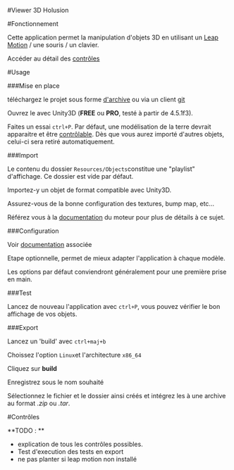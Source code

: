 #Viewer 3D Holusion

#Fonctionnement

Cette application permet la manipulation d'objets 3D en utilisant un [Leap Motion](https://developer.leapmotion.com) / une souris / un clavier.

Accéder au détail des [contrôles](#contrôles)

#Usage

###Mise en place

téléchargez le projet sous forme [d'archive](https://github.com/Holusion/3d-viewer/archive/master.zip) ou via un client [git](https://windows.github.com/)

Ouvrez le avec Unity3D (**FREE** ou **PRO**, testé à partir de 4.5.1f3).

Faites un essai ```ctrl+P```. Par défaut, une modélisation de la terre devrait apparaitre et être [contrôlable](#contrôles).
Dès que vous aurez importé d'autres objets, celui-ci sera retiré automatiquement.

###Import

Le contenu du dossier ```Resources/Objects```constitue une "playlist" d'affichage. Ce dossier est vide par défaut.

Importez-y un objet de format compatible avec Unity3D.

Assurez-vous de la bonne configuration des textures, bump map, etc...

Référez vous à la [documentation](http://docs.unity3d.com/Manual/HOWTO-importObject.html) du moteur pour plus de détails à ce sujet.

###Configuration

Voir [documentation](Doc/configuration.md) associée

Etape optionnelle, permet de mieux adapter l'application à chaque modèle.

Les options par défaut conviendront généralement pour une première prise en main.

###Test

Lancez de nouveau l'application avec ```ctrl+P```, vous pouvez vérifier le bon affichage de vos objets.

###Export

Lancez un 'build' avec ```ctrl+maj+b```

Choissez l'option ```Linux```et l'architecture ```x86_64```

Cliquez sur **build**

Enregistrez sous le nom souhaité

Sélectionnez le fichier et le dossier ainsi créés et intégrez les à une archive au format *.zip* ou *.tar*.

#Contrôles

**TODO : **

 * explication de tous les contrôles possibles.
 * Test d'execution des tests en export
 * ne pas planter si leap motion non installé
